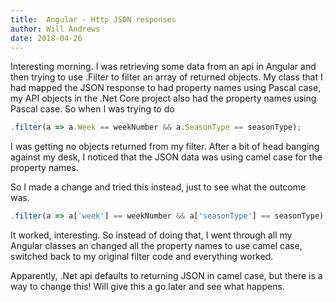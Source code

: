 ```yaml
---
title:  Angular - Http JSON responses
author: Will Andrews
date: 2018-04-26
---
```


Interesting morning. I was retrieving some data from an api in Angular and then trying to use .Filter to filter an array of returned objects. My class that I had mapped the JSON response to had property names using Pascal case, my API objects in the .Net Core project also had the property names using Pascal case. So when I was trying to do 
```typescript
.filter(a => a.Week == weekNumber && a.SeasonType == seasonType);
```
I was getting no objects returned from my filter. After a bit of head banging against my desk, I noticed that the JSON data was using camel case for the property names.

So I made a change and tried this instead, just to see what the outcome was.
```typescript
.filter(a => a['week'] == weekNumber && a['seasonType'] == seasonType);
```

It worked, interesting. So instead of doing that, I went through all my Angular classes an changed all the property names to use camel case, switched back to my original filter code and everything worked.


Apparently, .Net api defaults to returning JSON in camel case, but there is a way to change this! Will give this a go later and see what happens.
